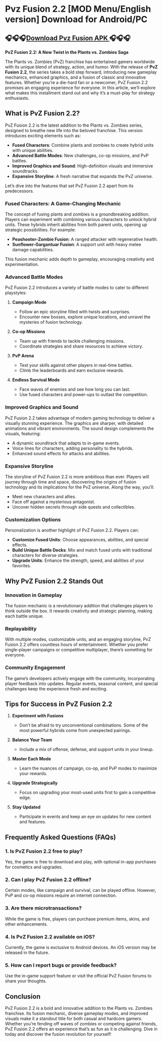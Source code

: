 # Pvz Fusion 2.2 [MOD Menu/English version] Download for Android/PC
## 🎧🎧🎧[Download Pvz Fusion APK ](https://modcombo.com/pvz-fusion.html)🎧🎧🎧
**PvZ Fusion 2.2: A New Twist in the Plants vs. Zombies Saga**

The Plants vs. Zombies (PvZ) franchise has entertained gamers worldwide with its unique blend of strategy, action, and humor. With the release of **PvZ Fusion 2.2**, the series takes a bold step forward, introducing new gameplay mechanics, enhanced graphics, and a fusion of classic and innovative features. Whether you’re a die-hard fan or a newcomer, PvZ Fusion 2.2 promises an engaging experience for everyone. In this article, we’ll explore what makes this installment stand out and why it’s a must-play for strategy enthusiasts.

## **What is PvZ Fusion 2.2?**

PvZ Fusion 2.2 is the latest addition to the Plants vs. Zombies series, designed to breathe new life into the beloved franchise. This version introduces exciting elements such as:

- **Fused Characters**: Combine plants and zombies to create hybrid units with unique abilities.
- **Advanced Battle Modes**: New challenges, co-op missions, and PvP battles.
- **Improved Graphics and Sound**: High-definition visuals and immersive soundtracks.
- **Expansive Storyline**: A fresh narrative that expands the PvZ universe.

Let’s dive into the features that set PvZ Fusion 2.2 apart from its predecessors.

### **Fused Characters: A Game-Changing Mechanic**

The concept of fusing plants and zombies is a groundbreaking addition. Players can experiment with combining various characters to unlock hybrid units. These hybrids inherit abilities from both parent units, opening up strategic possibilities. For example:

- **Peashooter-Zombie Fusion**: A ranged attacker with regenerative health.
- **Sunflower-Gargantuar Fusion**: A support unit with heavy melee damage capabilities.

This fusion mechanic adds depth to gameplay, encouraging creativity and experimentation.

### **Advanced Battle Modes**

PvZ Fusion 2.2 introduces a variety of battle modes to cater to different playstyles:

1. **Campaign Mode**
   - Follow an epic storyline filled with twists and surprises.
   - Encounter new bosses, explore unique locations, and unravel the mysteries of fusion technology.

2. **Co-op Missions**
   - Team up with friends to tackle challenging missions.
   - Coordinate strategies and share resources to achieve victory.

3. **PvP Arena**
   - Test your skills against other players in real-time battles.
   - Climb the leaderboards and earn exclusive rewards.

4. **Endless Survival Mode**
   - Face waves of enemies and see how long you can last.
   - Use fused characters and power-ups to outlast the competition.

### **Improved Graphics and Sound**

PvZ Fusion 2.2 takes advantage of modern gaming technology to deliver a visually stunning experience. The graphics are sharper, with detailed animations and vibrant environments. The sound design complements the visuals, featuring:

- A dynamic soundtrack that adapts to in-game events.
- Voice lines for characters, adding personality to the hybrids.
- Enhanced sound effects for attacks and abilities.

### **Expansive Storyline**

The storyline of PvZ Fusion 2.2 is more ambitious than ever. Players will journey through time and space, discovering the origins of fusion technology and its implications for the PvZ universe. Along the way, you’ll:

- Meet new characters and allies.
- Face off against a mysterious antagonist.
- Uncover hidden secrets through side quests and collectibles.

### **Customization Options**

Personalization is another highlight of PvZ Fusion 2.2. Players can:

- **Customize Fused Units**: Choose appearances, abilities, and special effects.
- **Build Unique Battle Decks**: Mix and match fused units with traditional characters for diverse strategies.
- **Upgrade Units**: Enhance the strength, speed, and abilities of your favorites.

## **Why PvZ Fusion 2.2 Stands Out**

### **Innovation in Gameplay**

The fusion mechanic is a revolutionary addition that challenges players to think outside the box. It rewards creativity and strategic planning, making each battle unique.

### **Replayability**

With multiple modes, customizable units, and an engaging storyline, PvZ Fusion 2.2 offers countless hours of entertainment. Whether you prefer single-player campaigns or competitive multiplayer, there’s something for everyone.

### **Community Engagement**

The game’s developers actively engage with the community, incorporating player feedback into updates. Regular events, seasonal content, and special challenges keep the experience fresh and exciting.

## **Tips for Success in PvZ Fusion 2.2**

1. **Experiment with Fusions**
   - Don’t be afraid to try unconventional combinations. Some of the most powerful hybrids come from unexpected pairings.

2. **Balance Your Team**
   - Include a mix of offense, defense, and support units in your lineup.

3. **Master Each Mode**
   - Learn the nuances of campaign, co-op, and PvP modes to maximize your rewards.

4. **Upgrade Strategically**
   - Focus on upgrading your most-used units first to gain a competitive edge.

5. **Stay Updated**
   - Participate in events and keep an eye on updates for new content and features.

## **Frequently Asked Questions (FAQs)**

### **1. Is PvZ Fusion 2.2 free to play?**
   Yes, the game is free to download and play, with optional in-app purchases for cosmetics and upgrades.

### **2. Can I play PvZ Fusion 2.2 offline?**
   Certain modes, like campaign and survival, can be played offline. However, PvP and co-op missions require an internet connection.

### **3. Are there microtransactions?**
   While the game is free, players can purchase premium items, skins, and other enhancements.

### **4. Is PvZ Fusion 2.2 available on iOS?**
   Currently, the game is exclusive to Android devices. An iOS version may be released in the future.

### **5. How can I report bugs or provide feedback?**
   Use the in-game support feature or visit the official PvZ Fusion forums to share your thoughts.

## **Conclusion**

PvZ Fusion 2.2 is a bold and innovative addition to the Plants vs. Zombies franchise. Its fusion mechanic, diverse gameplay modes, and improved visuals make it a standout title for both casual and hardcore gamers. Whether you’re fending off waves of zombies or competing against friends, PvZ Fusion 2.2 offers an experience that’s as fun as it is challenging. Dive in today and discover the fusion revolution for yourself!

